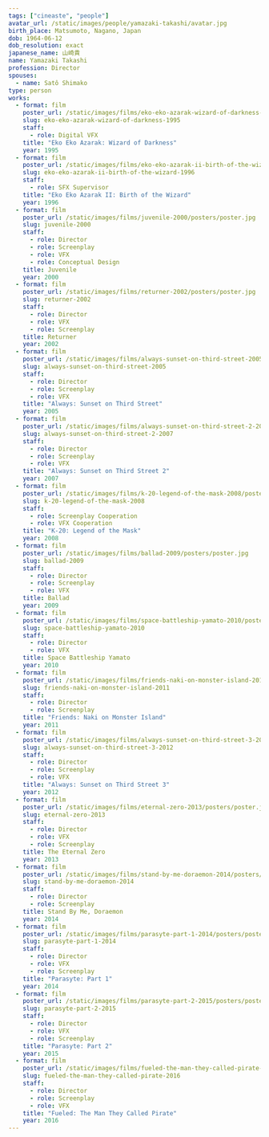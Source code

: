 ```yaml
---
tags: ["cineaste", "people"]
avatar_url: /static/images/people/yamazaki-takashi/avatar.jpg
birth_place: Matsumoto, Nagano, Japan
dob: 1964-06-12
dob_resolution: exact
japanese_name: 山崎貴
name: Yamazaki Takashi
profession: Director
spouses:
  - name: Satô Shimako
type: person
works:
  - format: film
    poster_url: /static/images/films/eko-eko-azarak-wizard-of-darkness-1995/posters/poster.jpg
    slug: eko-eko-azarak-wizard-of-darkness-1995
    staff:
      - role: Digital VFX
    title: "Eko Eko Azarak: Wizard of Darkness"
    year: 1995
  - format: film
    poster_url: /static/images/films/eko-eko-azarak-ii-birth-of-the-wizard-1996/posters/poster.jpg
    slug: eko-eko-azarak-ii-birth-of-the-wizard-1996
    staff:
      - role: SFX Supervisor
    title: "Eko Eko Azarak II: Birth of the Wizard"
    year: 1996
  - format: film
    poster_url: /static/images/films/juvenile-2000/posters/poster.jpg
    slug: juvenile-2000
    staff:
      - role: Director
      - role: Screenplay
      - role: VFX
      - role: Conceptual Design
    title: Juvenile
    year: 2000
  - format: film
    poster_url: /static/images/films/returner-2002/posters/poster.jpg
    slug: returner-2002
    staff:
      - role: Director
      - role: VFX
      - role: Screenplay
    title: Returner
    year: 2002
  - format: film
    poster_url: /static/images/films/always-sunset-on-third-street-2005/posters/poster.jpg
    slug: always-sunset-on-third-street-2005
    staff:
      - role: Director
      - role: Screenplay
      - role: VFX
    title: "Always: Sunset on Third Street"
    year: 2005
  - format: film
    poster_url: /static/images/films/always-sunset-on-third-street-2-2007/posters/poster.jpg
    slug: always-sunset-on-third-street-2-2007
    staff:
      - role: Director
      - role: Screenplay
      - role: VFX
    title: "Always: Sunset on Third Street 2"
    year: 2007
  - format: film
    poster_url: /static/images/films/k-20-legend-of-the-mask-2008/posters/poster.jpg
    slug: k-20-legend-of-the-mask-2008
    staff:
      - role: Screenplay Cooperation
      - role: VFX Cooperation
    title: "K-20: Legend of the Mask"
    year: 2008
  - format: film
    poster_url: /static/images/films/ballad-2009/posters/poster.jpg
    slug: ballad-2009
    staff:
      - role: Director
      - role: Screenplay
      - role: VFX
    title: Ballad
    year: 2009
  - format: film
    poster_url: /static/images/films/space-battleship-yamato-2010/posters/poster.jpg
    slug: space-battleship-yamato-2010
    staff:
      - role: Director
      - role: VFX
    title: Space Battleship Yamato
    year: 2010
  - format: film
    poster_url: /static/images/films/friends-naki-on-monster-island-2011/posters/poster.jpg
    slug: friends-naki-on-monster-island-2011
    staff:
      - role: Director
      - role: Screenplay
    title: "Friends: Naki on Monster Island"
    year: 2011
  - format: film
    poster_url: /static/images/films/always-sunset-on-third-street-3-2012/posters/poster.jpg
    slug: always-sunset-on-third-street-3-2012
    staff:
      - role: Director
      - role: Screenplay
      - role: VFX
    title: "Always: Sunset on Third Street 3"
    year: 2012
  - format: film
    poster_url: /static/images/films/eternal-zero-2013/posters/poster.jpg
    slug: eternal-zero-2013
    staff:
      - role: Director
      - role: VFX
      - role: Screenplay
    title: The Eternal Zero
    year: 2013
  - format: film
    poster_url: /static/images/films/stand-by-me-doraemon-2014/posters/poster.jpg
    slug: stand-by-me-doraemon-2014
    staff:
      - role: Director
      - role: Screenplay
    title: Stand By Me, Doraemon
    year: 2014
  - format: film
    poster_url: /static/images/films/parasyte-part-1-2014/posters/poster.jpg
    slug: parasyte-part-1-2014
    staff:
      - role: Director
      - role: VFX
      - role: Screenplay
    title: "Parasyte: Part 1"
    year: 2014
  - format: film
    poster_url: /static/images/films/parasyte-part-2-2015/posters/poster.jpg
    slug: parasyte-part-2-2015
    staff:
      - role: Director
      - role: VFX
      - role: Screenplay
    title: "Parasyte: Part 2"
    year: 2015
  - format: film
    poster_url: /static/images/films/fueled-the-man-they-called-pirate-2016/posters/poster.jpg
    slug: fueled-the-man-they-called-pirate-2016
    staff:
      - role: Director
      - role: Screenplay
      - role: VFX
    title: "Fueled: The Man They Called Pirate"
    year: 2016
---
```

